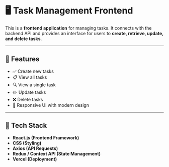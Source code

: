 # 🖥️ Task Management Frontend

This is a **frontend application** for managing tasks. It connects with the backend API and provides an interface for users to **create, retrieve, update, and delete tasks**.

---

## 🚀 Features
- ✅ Create new tasks
- 📋 View all tasks
- 🔍 View a single task
- ✏️ Update tasks
- ❌ Delete tasks
- 🎨 Responsive UI with modern design

---

## 📌 Tech Stack
- **React.js (Frontend Framework)**
- **CSS (Styling)**
- **Axios (API Requests)**
- **Redux / Context API (State Management)**
- **Vercel (Deployment)**
